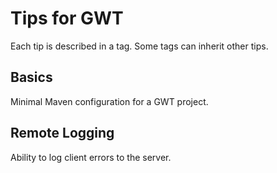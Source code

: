 # Tips for GWT

Each tip is described in a tag. Some tags can inherit other tips.

## Basics
Minimal Maven configuration for a GWT project.

## Remote Logging
Ability to log client errors to the server.